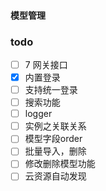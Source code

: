 #### 模型管理

### todo


 -[ ] 7 网关接口
 -[x] 内置登录
 -[ ] 支持统一登录
 -[ ] 搜索功能
 -[ ] logger
 -[ ] 实例之关联关系
 -[ ] 模型字段order
 -[ ] 批量导入，删除
 -[ ] 修改删除模型功能
 -[ ] 云资源自动发现
